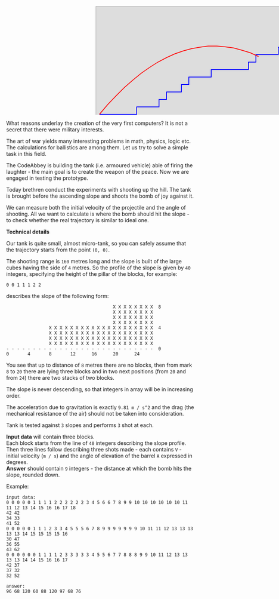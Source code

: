 <div>
<svg xmlns="http://www.w3.org/2000/svg" version="1.1" width="520px" height="300px" style="margin-left:240px">
	<rect x="0" y="0" width="520" height="300" stroke="#aaaaaa" stroke-width="2" fill="#dddddd"/>
	<g transform="translate(10,-10)">
	    <path d="M 0,300 h100 v-20 h60 v-20 h20 v-20 h40 v-20 h20 v-20 h60 v-20 h100 v-20 h20 v-20 h60 v-20 h20" stroke="blue" stroke-width="2" fill="none"/>
		<path d="M 0,300 22,274 45,250 67,228 90,208 112,190 135,174 157,160 180,148 202,138 225,130 247,124 270,120 292,117 315,117 337,119 360,122 382,128 405,135 427,145" stroke="red" stroke-width="2" fill="none"/>
	</g>
</svg>
</div>

What reasons underlay the creation of the very first computers? It is not a secret that there were military interests.

The art of war yields many interesting problems in math, physics, logic etc. The calculations for ballistics are among
them. Let us try to solve a simple task in this field.

The CodeAbbey is building the tank (i.e. armoured vehicle) able of firing the laughter - the main goal is to create the
weapon of the peace. Now we are engaged in testing the prototype.

Today brethren conduct the experiments with shooting up the hill. The tank is brought before the ascending slope
and shoots the bomb of joy against it.

We can measure both the initial velocity of the projectile and the angle of shooting. All we want to calculate is where
the bomb should hit the slope - to check whether the real trajectory is similar to ideal one.

**Technical details**

Our tank is quite small, almost micro-tank, so you can safely assume that the trajectory starts from the point `(0, 0)`.

The shooting range is `160` metres long and the slope is built of the large cubes having the side of `4` metres. So the
profile of the slope is given by `40` integers, specifying the height of the pillar of the blocks, for example:

    0 0 1 1 1 2 2
	
describes the slope of the following form:

					                        X X X X X X X X  8
					                        X X X X X X X X
					                        X X X X X X X X
					                        X X X X X X X X
					X X X X X X X X X X X X X X X X X X X X  4
                    X X X X X X X X X X X X X X X X X X X X 
                    X X X X X X X X X X X X X X X X X X X X 
                    X X X X X X X X X X X X X X X X X X X X 
	- - - - - - - - - - - - - - - - - - - - - - - - - - - -  0
	0       4       8       12      16      20      24

You see that up to distance of `8` metres there are no blocks, then from mark `8` to `20` there are lying three
blocks and in two next positions (from `20` and from `24`) there are two stacks of two blocks.

The slope is never descending, so that integers in array will be in increasing order.

The acceleration due to gravitation is exactly `9.81 m / s^2` and the drag (the mechanical resistance of the air)
should not be taken into consideration.

Tank is tested against `3` slopes and performs `3` shot at each.

**Input data** will contain three blocks.  
Each block starts from the line of `40` integers describing the slope profile.  
Then three lines follow describing three shots made - each contains `V` - initial velocity (`m / s`) and the angle
of elevation of the barrel `A` expressed in degrees.  
**Answer** should contain `9` integers - the distance at which the bomb hits the slope, rounded down.

Example:

	input data:
    0 0 0 0 0 1 1 1 1 2 2 2 2 2 2 3 4 5 6 6 7 8 9 9 10 10 10 10 10 10 11 11 12 13 14 15 16 16 17 18
	42 42
	34 33
	41 52
	0 0 0 0 0 1 1 1 2 3 3 4 5 5 5 6 7 8 9 9 9 9 9 9 9 10 11 11 12 13 13 13 13 13 14 15 15 15 15 16
	30 47
	36 55
	43 62
	0 0 0 0 0 0 1 1 1 1 2 3 3 3 3 3 4 5 5 6 7 7 8 8 8 9 9 10 11 12 13 13 13 13 14 14 15 16 16 17
	42 37
	37 32
	32 52
	
	answer:
	96 68 120 60 88 120 97 68 76